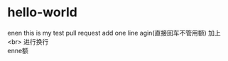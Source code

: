 # hello-world
enen this is my test pull request
add one line agin(直接回车不管用额)
加上\<br> 进行换行<br/>
enne额
